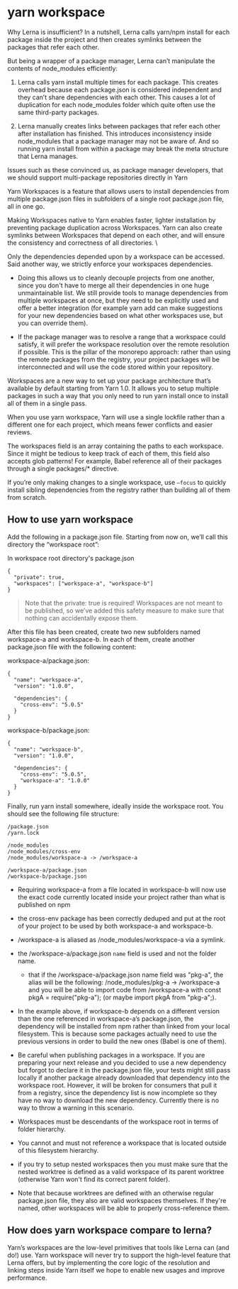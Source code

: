 # yarn workspace

Why Lerna is insufficient?
In a nutshell, Lerna calls yarn/npm install for each package inside the project and then creates symlinks between the packages that refer each other.

But being a wrapper of a package manager, Lerna can’t manipulate the contents of node_modules efficiently:

1. Lerna calls yarn install multiple times for each package. This creates overhead because each package.json is considered independent and they can’t share dependencies with each other. This causes a lot of duplication for each node_modules folder which quite often use the same third-party packages.

2. Lerna manually creates links between packages that refer each other after installation has finished. This introduces inconsistency inside node_modules that a package manager may not be aware of. And so running yarn install from within a package may break the meta structure that Lerna manages.

Issues such as these convinced us, as package manager developers, that we should support multi-package repositories directly in Yarn

Yarn Workspaces is a feature that allows users to install dependencies from multiple package.json files in subfolders of a single root package.json file, all in one go.

Making Workspaces native to Yarn enables faster, lighter installation by preventing package duplication across Workspaces. Yarn can also create symlinks between Workspaces that depend on each other, and will ensure the consistency and correctness of all directories. \

Only the dependencies depended upon by a workspace can be accessed. Said another way, we strictly enforce your workspaces dependencies.

- Doing this allows us to cleanly decouple projects from one another, since you don't have to merge all their dependencies in one huge unmaintainable list. We still provide tools to manage dependencies from multiple workspaces at once, but they need to be explicitly used and offer a better integration (for example yarn add can make suggestions for your new dependencies based on what other workspaces use, but you can override them).

- If the package manager was to resolve a range that a workspace could satisfy, it will prefer the workspace resolution over the remote resolution if possible. This is the pillar of the monorepo approach: rather than using the remote packages from the registry, your project packages will be interconnected and will use the code stored within your repository.

Workspaces are a new way to set up your package architecture that’s available by default starting from Yarn 1.0. It allows you to setup multiple packages in such a way that you only need to run yarn install once to install all of them in a single pass.

When you use yarn workspace, Yarn will use a single lockfile rather than a different one for each project, which means fewer conflicts and easier reviews.

The workspaces field is an array containing the paths to each workspace. Since it might be tedious to keep track of each of them, this field also accepts glob patterns! For example, Babel reference all of their packages through a single packages/\* directive.

If you’re only making changes to a single workspace, use `–focus` to quickly install sibling dependencies from the registry rather than building all of them from scratch.

## How to use yarn workspace

Add the following in a package.json file. Starting from now on, we’ll call this directory the “workspace root”:

In workspace root directory's package.json

```
{
  "private": true,
  "workspaces": ["workspace-a", "workspace-b"]
}
```

> Note that the private: true is required! Workspaces are not meant to be published, so we’ve added this safety measure to make sure that nothing can accidentally expose them.

After this file has been created, create two new subfolders named workspace-a and workspace-b. In each of them, create another package.json file with the following content:

workspace-a/package.json:

```
{
  "name": "workspace-a",
  "version": "1.0.0",

  "dependencies": {
    "cross-env": "5.0.5"
  }
}
```

workspace-b/package.json:

```
{
  "name": "workspace-b",
  "version": "1.0.0",

  "dependencies": {
    "cross-env": "5.0.5",
    "workspace-a": "1.0.0"
  }
}
```

Finally, run yarn install somewhere, ideally inside the workspace root.
You should see the following file structure:

```
/package.json
/yarn.lock

/node_modules
/node_modules/cross-env
/node_modules/workspace-a -> /workspace-a

/workspace-a/package.json
/workspace-b/package.json
```

- Requiring workspace-a from a file located in workspace-b will now use the exact code currently located inside your project rather than what is published on npm
- the cross-env package has been correctly deduped and put at the root of your project to be used by both workspace-a and workspace-b.
- /workspace-a is aliased as /node_modules/workspace-a via a symlink.
- the /workspace-a/package.json `name` field is used and not the folder name.

  - that if the /workspace-a/package.json name field was "pkg-a", the alias will be the following: /node_modules/pkg-a -> /workspace-a and you will be able to import code from /workspace-a with const pkgA = require("pkg-a"); (or maybe import pkgA from "pkg-a";).

- In the example above, if workspace-b depends on a different version than the one referenced in workspace-a’s package.json, the dependency will be installed from npm rather than linked from your local filesystem. This is because some packages actually need to use the previous versions in order to build the new ones (Babel is one of them).

- Be careful when publishing packages in a workspace. If you are preparing your next release and you decided to use a new dependency but forgot to declare it in the package.json file, your tests might still pass locally if another package already downloaded that dependency into the workspace root. However, it will be broken for consumers that pull it from a registry, since the dependency list is now incomplete so they have no way to download the new dependency. Currently there is no way to throw a warning in this scenario.

- Workspaces must be descendants of the workspace root in terms of folder hierarchy.

- You cannot and must not reference a workspace that is located outside of this filesystem hierarchy.

- if you try to setup nested workspaces then you must make sure that the nested worktree is defined as a valid workspace of its parent worktree (otherwise Yarn won't find its correct parent folder).

- Note that because worktrees are defined with an otherwise regular package.json file, they also are valid workspaces themselves. If they're named, other workspaces will be able to properly cross-reference them.

## How does yarn workspace compare to lerna?

Yarn’s workspaces are the low-level primitives that tools like Lerna can (and do!) use. Yarn workspace will never try to support the high-level feature that Lerna offers, but by implementing the core logic of the resolution and linking steps inside Yarn itself we hope to enable new usages and improve performance.
